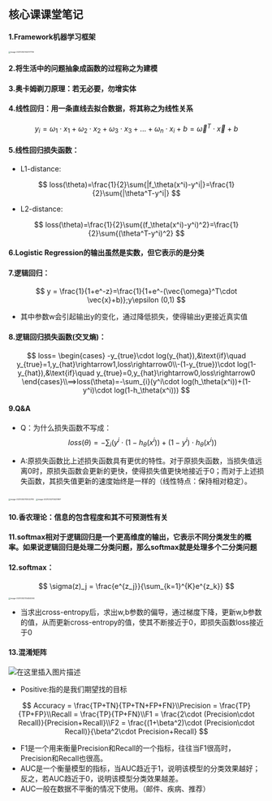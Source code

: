 ## **核心课课堂笔记**

#### 1.Framework机器学习框架

<img src="C:\Users\10024\AppData\Roaming\Typora\typora-user-images\image-20210302140317736.png" alt="image-20210302140317736" style="zoom:25%;" />

#### 2.将生活中的问题抽象成函数的过程称之为建模

#### 3.奥卡姆剃刀原理：若无必要，勿增实体

#### 4.线性回归：用一条直线去拟合数据，将其称之为线性关系

$$
y_i = \omega_1\cdot x_1+\omega_2\cdot x_2+\omega_3\cdot x_3+...+\omega_n\cdot x_i+b
=\vec\omega^T\cdot \vec x+b
$$

#### 5.线性回归损失函数：

- L1-distance:

$$
loss(\theta)=\frac{1}{2}\sum{|f_\theta(x^i)-y^i|}=\frac{1}{2}\sum{|\theta^T-y^i|}
$$

- L2-distance:

$$
loss(\theta)=\frac{1}{2}\sum{(f_\theta(x^i)-y^i)^2}=\frac{1}{2}\sum{(\theta^T-y^i)^2}
$$

#### 6.Logistic Regression的输出虽然是实数，但它表示的是分类

#### 7.逻辑回归：

$$
y = \frac{1}{1+e^-z}=\frac{1}{1+e^-(\vec{\omega}^T\cdot \vec{x}+b)};y\epsilon (0,1)
$$

- 其中参数w会引起输出y的变化，通过降低损失，使得输出y更接近真实值

#### 8.逻辑回归损失函数(交叉熵)：

$$
loss=
\begin{cases}
-y_{true}\cdot log(y_{hat}),&\text{if}\quad y_{true}=1,y_{hat}\rightarrow1,loss\rightarrow0\\-(1-y_{true})\cdot log(1-y_{hat}),&\text{if}\quad y_{true}=0,y_{hat}\rightarrow0,loss\rightarrow0
\end{cases}\\==>loss(\theta)=-\sum_{i}(y^i\cdot log(h_\theta(x^i))+(1-y^i)\cdot log(1-h_\theta(x^i)))
$$

#### 9.Q&A

- Q：为什么损失函数不写成：
  $$
  loss(\theta) = -\sum_{i}(y^i\cdot (1-h_\theta(x^i))+(1-y^i)\cdot h_\theta(x^i))
  $$

- A:原损失函数比上述损失函数具有更优的特性。对于原损失函数，当损失值远离0时，原损失函数会更新的更快，使得损失值更快地接近于0；而对于上述损失函数，其损失值更新的速度始终是一样的（线性特点：保持相对稳定）。

<img src="C:\Users\10024\AppData\Roaming\Typora\typora-user-images\image-20210302113022783.png" alt="image-20210302113022783" style="zoom:25%;" />

<img src="C:\Users\10024\AppData\Roaming\Typora\typora-user-images\image-20210302113431997.png" alt="image-20210302113431997" style="zoom:25%;" />

#### 10.香农理论：信息的包含程度和其不可预测性有关

#### 11.softmax相对于逻辑回归是一个更高维度的输出，它表示不同分类发生的概率。如果说逻辑回归是处理二分类问题，那么softmax就是处理多个二分类问题

#### 12.softmax：

$$
\sigma(z)_j = \frac{e^{z_j}}{\sum_{k=1}^{K}e^{z_k}}
$$

<img src="C:\Users\10024\AppData\Roaming\Typora\typora-user-images\image-20210302134454594.png" alt="image-20210302134454594" style="zoom: 25%;" />

- 当求出cross-entropy后，求出w,b参数的偏导，通过梯度下降，更新w,b参数的值，从而更新cross-entropy的值，使其不断接近于0，即损失函数loss接近于0

#### 13.混淆矩阵

![在这里插入图片描述](https://img-blog.csdnimg.cn/20190415235646429.png)

- Positive:指的是我们期望找的目标

$$
Accuracy = \frac{TP+TN}{TP+TN+FP+FN}\\Precision = \frac{TP}{TP+FP}\\Recall = \frac{TP}{TP+FN}\\F1 = \frac{2\cdot (Precision\cdot Recall)}{Precision+Recall}\\F2 = \frac{(1+\beta^2)\cdot (Precision\cdot Recall)}{\beta^2\cdot Precision+Recall}
$$

- F1是一个用来衡量Precision和Recall的一个指标，往往当F1很高时，Precision和Recall也很高。
- AUC是一个衡量模型的指标，当AUC趋近于1，说明该模型的分类效果越好；反之，若AUC趋近于0，说明该模型分类效果越差。
- AUC一般在数据不平衡的情况下使用。（邮件、疾病、推荐）